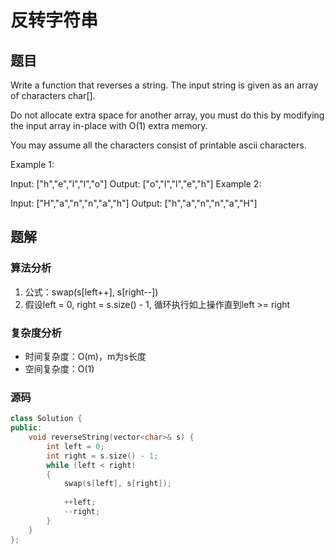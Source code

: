# 反转字符串
## 题目
Write a function that reverses a string. The input string is given as an array of characters char[].

Do not allocate extra space for another array, you must do this by modifying the input array in-place with O(1) extra memory.

You may assume all the characters consist of printable ascii characters.

 

Example 1:

Input: ["h","e","l","l","o"]
Output: ["o","l","l","e","h"]
Example 2:

Input: ["H","a","n","n","a","h"]
Output: ["h","a","n","n","a","H"]

## 题解
### 算法分析
1. 公式：swap(s[left++], s[right--])
2. 假设left = 0, right = s.size() - 1, 循环执行如上操作直到left >= right
### 复杂度分析
+ 时间复杂度：O(m)，m为s长度
+ 空间复杂度：O(1)
### 源码
```C++ []
class Solution {
public:
    void reverseString(vector<char>& s) {
        int left = 0;
        int right = s.size() - 1;
        while (left < right)
        {
            swap(s[left], s[right]);
            
            ++left;
            --right;
        }
    }
};